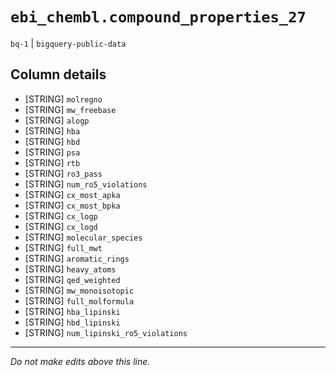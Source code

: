# `ebi_chembl.compound_properties_27`
`bq-1` | `bigquery-public-data`

## Column details
* [STRING]    `molregno`
* [STRING]    `mw_freebase`
* [STRING]    `alogp`
* [STRING]    `hba`
* [STRING]    `hbd`
* [STRING]    `psa`
* [STRING]    `rtb`
* [STRING]    `ro3_pass`
* [STRING]    `num_ro5_violations`
* [STRING]    `cx_most_apka`
* [STRING]    `cx_most_bpka`
* [STRING]    `cx_logp`
* [STRING]    `cx_logd`
* [STRING]    `molecular_species`
* [STRING]    `full_mwt`
* [STRING]    `aromatic_rings`
* [STRING]    `heavy_atoms`
* [STRING]    `qed_weighted`
* [STRING]    `mw_monoisotopic`
* [STRING]    `full_molformula`
* [STRING]    `hba_lipinski`
* [STRING]    `hbd_lipinski`
* [STRING]    `num_lipinski_ro5_violations`

-------------------------------------------------------------------------------
*Do not make edits above this line.*
